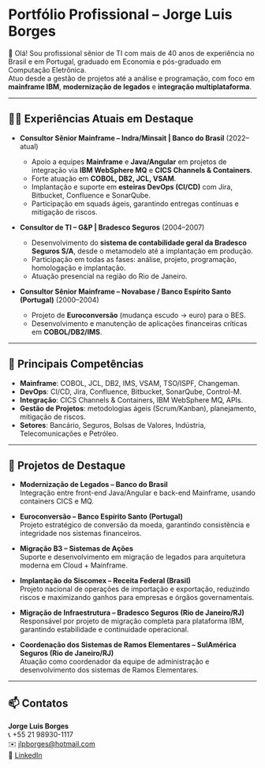 # Portfólio Profissional – Jorge Luis Borges

👋 Olá! Sou profissional sênior de TI com mais de 40 anos de experiência no Brasil e em Portugal, graduado em Economia e pós-graduado em Computação Eletrônica.  
Atuo desde a gestão de projetos até a análise e programação, com foco em **mainframe IBM**, **modernização de legados** e **integração multiplataforma**.

---

## 🧑‍💼 Experiências Atuais em Destaque

- **Consultor Sênior Mainframe – Indra/Minsait | Banco do Brasil** (2022–atual)  
  - Apoio a equipes **Mainframe** e **Java/Angular** em projetos de integração via **IBM WebSphere MQ** e **CICS Channels & Containers**.  
  - Forte atuação em **COBOL, DB2, JCL, VSAM**.  
  - Implantação e suporte em **esteiras DevOps (CI/CD)** com Jira, Bitbucket, Confluence e SonarQube.  
  - Participação em squads ágeis, garantindo entregas contínuas e mitigação de riscos.  

- **Consultor de TI – G&P | Bradesco Seguros** (2004–2007)  
  - Desenvolvimento do **sistema de contabilidade geral da Bradesco Seguros S/A**, desde o metamodelo até a implantação em produção.  
  - Participação em todas as fases: análise, projeto, programação, homologação e implantação.  
  - Atuação presencial na região do Rio de Janeiro.  

- **Consultor Sênior Mainframe – Novabase / Banco Espírito Santo (Portugal)** (2000–2004)  
  - Projeto de **Euroconversão** (mudança escudo → euro) para o BES.  
  - Desenvolvimento e manutenção de aplicações financeiras críticas em **COBOL/DB2/IMS**.  

---

## 🚀 Principais Competências
- **Mainframe**: COBOL, JCL, DB2, IMS, VSAM, TSO/ISPF, Changeman.  
- **DevOps**: CI/CD, Jira, Confluence, Bitbucket, SonarQube, Control-M.  
- **Integração**: CICS Channels & Containers, IBM WebSphere MQ, APIs.  
- **Gestão de Projetos**: metodologias ágeis (Scrum/Kanban), planejamento, mitigação de riscos.  
- **Setores**: Bancário, Seguros, Bolsas de Valores, Indústria, Telecomunicações e Petróleo.  

---

## 📂 Projetos de Destaque

- **Modernização de Legados – Banco do Brasil**  
  Integração entre front-end Java/Angular e back-end Mainframe, usando containers CICS e MQ.  

- **Euroconversão – Banco Espírito Santo (Portugal)**  
  Projeto estratégico de conversão da moeda, garantindo consistência e integridade nos sistemas financeiros.  

- **Migração B3 – Sistemas de Ações**  
  Suporte e desenvolvimento em migração de legados para arquitetura moderna em Cloud + Mainframe.  

- **Implantação do Siscomex – Receita Federal (Brasil)**  
  Projeto nacional de operações de importação e exportação, reduzindo riscos e maximizando ganhos para empresas e órgãos governamentais.  

- **Migração de Infraestrutura – Bradesco Seguros (Rio de Janeiro/RJ)**  
  Responsável por projeto de migração completa para plataforma IBM, garantindo estabilidade e continuidade operacional.  

- **Coordenação dos Sistemas de Ramos Elementares – SulAmérica Seguros (Rio de Janeiro/RJ)**  
  Atuação como coordenador da equipe de administração e desenvolvimento dos sistemas de Ramos Elementares.  

---

## 📫 Contatos

**Jorge Luis Borges**  
📞 +55 21 98930-1117  
✉️ jlpborges@hotmail.com  
🔗 [LinkedIn](https://www.linkedin.com/in/jlpborges)  
